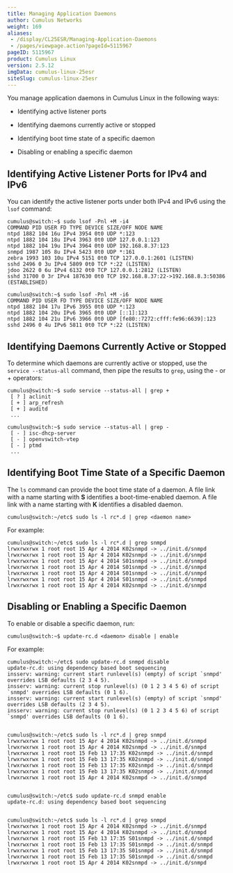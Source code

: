 ```yaml
---
title: Managing Application Daemons
author: Cumulus Networks
weight: 169
aliases:
 - /display/CL25ESR/Managing-Application-Daemons
 - /pages/viewpage.action?pageId=5115967
pageID: 5115967
product: Cumulus Linux
version: 2.5.12
imgData: cumulus-linux-25esr
siteSlug: cumulus-linux-25esr
---
```

You manage application daemons in Cumulus Linux in the following ways:

  - Identifying active listener ports

  - Identifying daemons currently active or stopped

  - Identifying boot time state of a specific daemon

  - Disabling or enabling a specific daemon

## <span>Identifying Active Listener Ports for IPv4 and IPv6</span>

You can identify the active listener ports under both IPv4 and IPv6
using the `lsof` command:

    cumulus@switch:~$ sudo lsof -Pnl +M -i4
    COMMAND PID USER FD TYPE DEVICE SIZE/OFF NODE NAME
    ntpd 1882 104 16u IPv4 3954 0t0 UDP *:123
    ntpd 1882 104 18u IPv4 3963 0t0 UDP 127.0.0.1:123
    ntpd 1882 104 19u IPv4 3964 0t0 UDP 192.168.8.37:123
    snmpd 1987 105 8u IPv4 5423 0t0 UDP *:161
    zebra 1993 103 10u IPv4 5151 0t0 TCP 127.0.0.1:2601 (LISTEN)
    sshd 2496 0 3u IPv4 5809 0t0 TCP *:22 (LISTEN)
    jdoo 2622 0 6u IPv4 6132 0t0 TCP 127.0.0.1:2812 (LISTEN)
    sshd 31700 0 3r IPv4 187630 0t0 TCP 192.168.8.37:22->192.168.8.3:50386 (ESTABLISHED)
    
    cumulus@switch:~$ sudo lsof -Pnl +M -i6
    COMMAND PID USER FD TYPE DEVICE SIZE/OFF NODE NAME
    ntpd 1882 104 17u IPv6 3955 0t0 UDP *:123
    ntpd 1882 104 20u IPv6 3965 0t0 UDP [::1]:123
    ntpd 1882 104 21u IPv6 3966 0t0 UDP [fe80::7272:cfff:fe96:6639]:123
    sshd 2496 0 4u IPv6 5811 0t0 TCP *:22 (LISTEN)

## <span>Identifying Daemons Currently Active or Stopped</span>

To determine which daemons are currently active or stopped, use the
`service --status-all` command, then pipe the results to `grep`, using
the - or + operators:

    cumulus@switch:~$ sudo service --status-all | grep +
     [ ? ] aclinit
     [ + ] arp_refresh
     [ + ] auditd
     ...
    
    cumulus@switch:~$ sudo service --status-all | grep -
     [ - ] isc-dhcp-server
     [ - ] openvswitch-vtep
     [ - ] ptmd
     ...

## <span>Identifying Boot Time State of a Specific Daemon</span>

The `ls` command can provide the boot time state of a daemon. A file
link with a name starting with **S** identifies a boot-time-enabled
daemon. A file link with a name starting with **K** identifies a
disabled daemon.

    cumulus@switch:~/etc$ sudo ls -l rc*.d | grep <daemon name>

For example:

    cumulus@switch:~/etc$ sudo ls -l rc*.d | grep snmpd
    lrwxrwxrwx 1 root root 15 Apr 4 2014 K02snmpd -> ../init.d/snmpd
    lrwxrwxrwx 1 root root 15 Apr 4 2014 K02snmpd -> ../init.d/snmpd
    lrwxrwxrwx 1 root root 15 Apr 4 2014 S01snmpd -> ../init.d/snmpd
    lrwxrwxrwx 1 root root 15 Apr 4 2014 S01snmpd -> ../init.d/snmpd
    lrwxrwxrwx 1 root root 15 Apr 4 2014 S01snmpd -> ../init.d/snmpd
    lrwxrwxrwx 1 root root 15 Apr 4 2014 S01snmpd -> ../init.d/snmpd
    lrwxrwxrwx 1 root root 15 Apr 4 2014 K02snmpd -> ../init.d/snmpd

## <span>Disabling or Enabling a Specific Daemon</span>

To enable or disable a specific daemon, run:

    cumulus@switch:~$ update-rc.d <daemon> disable | enable

For example:

    cumulus@switch:~/etc$ sudo update-rc.d snmpd disable
    update-rc.d: using dependency based boot sequencing
    insserv: warning: current start runlevel(s) (empty) of script `snmpd' overrides LSB defaults (2 3 4 5).
    insserv: warning: current stop runlevel(s) (0 1 2 3 4 5 6) of script `snmpd' overrides LSB defaults (0 1 6).
    insserv: warning: current start runlevel(s) (empty) of script `snmpd' overrides LSB defaults (2 3 4 5).
    insserv: warning: current stop runlevel(s) (0 1 2 3 4 5 6) of script `snmpd' overrides LSB defaults (0 1 6).
    
    
    cumulus@switch:~/etc$ sudo ls -l rc*.d | grep snmpd
    lrwxrwxrwx 1 root root 15 Apr 4 2014 K02snmpd -> ../init.d/snmpd
    lrwxrwxrwx 1 root root 15 Apr 4 2014 K02snmpd -> ../init.d/snmpd
    lrwxrwxrwx 1 root root 15 Feb 13 17:35 K02snmpd -> ../init.d/snmpd
    lrwxrwxrwx 1 root root 15 Feb 13 17:35 K02snmpd -> ../init.d/snmpd
    lrwxrwxrwx 1 root root 15 Feb 13 17:35 K02snmpd -> ../init.d/snmpd
    lrwxrwxrwx 1 root root 15 Feb 13 17:35 K02snmpd -> ../init.d/snmpd
    lrwxrwxrwx 1 root root 15 Apr 4 2014 K02snmpd -> ../init.d/snmpd
    
    
    cumulus@switch:~/etc$ sudo update-rc.d snmpd enable
    update-rc.d: using dependency based boot sequencing
    
    
    cumulus@switch:~/etc$ sudo ls -l rc*.d | grep snmpd
    lrwxrwxrwx 1 root root 15 Apr 4 2014 K02snmpd -> ../init.d/snmpd
    lrwxrwxrwx 1 root root 15 Apr 4 2014 K02snmpd -> ../init.d/snmpd
    lrwxrwxrwx 1 root root 15 Feb 13 17:35 S01snmpd -> ../init.d/snmpd
    lrwxrwxrwx 1 root root 15 Feb 13 17:35 S01snmpd -> ../init.d/snmpd
    lrwxrwxrwx 1 root root 15 Feb 13 17:35 S01snmpd -> ../init.d/snmpd
    lrwxrwxrwx 1 root root 15 Feb 13 17:35 S01snmpd -> ../init.d/snmpd
    lrwxrwxrwx 1 root root 15 Apr 4 2014 K02snmpd -> ../init.d/snmpd

<article id="html-search-results" class="ht-content" style="display: none;">

</article>

<footer id="ht-footer">

</footer>
